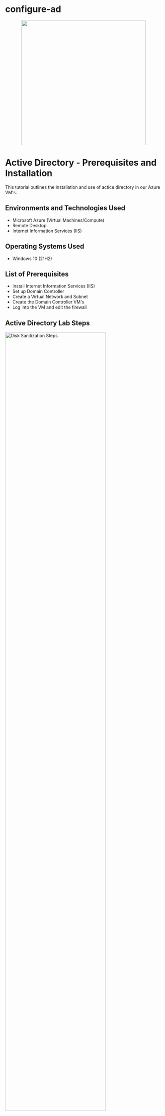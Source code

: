 # configure-ad
<p align="center">
<img src="https://i.imgur.com/g4LY2yK.png" width="400"/> 
</p>

<h1>Active Directory - Prerequisites and Installation</h1>
This tutorial outlines the installation and use of actice directory in our Azure VM's.<br />

<h2>Environments and Technologies Used</h2>

- Microsoft Azure (Virtual Machines/Compute)
- Remote Desktop
- Internet Information Services (IIS)

<h2>Operating Systems Used </h2>

- Windows 10</b> (21H2)

<h2>List of Prerequisites</h2>

- Install Internet Information Services (IIS)
- Set up Domain Controller
- Create a Virtual Network and Subnet
- Create the Domain Controller VM's
- Log into the VM and edit the firewall

<h2>Active Directory Lab Steps</h2>

<p>
<img src="https://i.imgur.com/NAMjqa1.png" height="80%" width="80%" alt="Disk Sanitization Steps"/>
</p>
<p>
This diagram above is the easiest way to show  what I created as far as my client-1 and how it will be communicating with the domain controller. I also went in and created my rescourse groups along with a virtual network and subnet that will be show in the next slides.
</p>
<br />

<p>
<img src="https://i.imgur.com/XOkkW9G.png" height="80%" width="80%" alt="Disk Sanitization Steps"/>
</p>
<p>
Here we can see that I successfully created my domain controller and set it up properly allowing me to use Server Manager. In this VM is where I can make changes to the firewall and also change client-1 and change the IP to point to my domain controller.
</p>
<br />

<p>
<img src="https://i.imgur.com/X8I8Pet.png" height="80%" width="80%" alt="Disk Sanitization Steps"/>
</p>
<p>
Lorem ipsum dolor sit amet, consectetur adipiscing elit, sed do eiusmod tempor incididunt ut labore et dolore magna aliqua. Ut enim ad minim veniam, quis nostrud exercitation ullamco laboris nisi ut aliquip ex ea commodo consequat. Duis aute irure dolor in reprehenderit in voluptate velit esse cillum dolore eu fugiat nulla pariatur.
</p>
<br />
